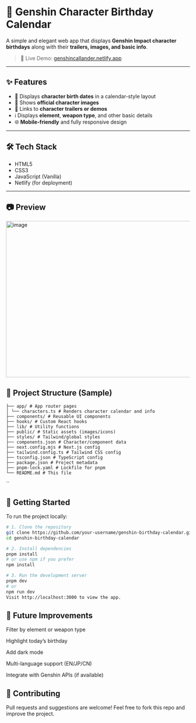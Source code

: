 # 🎂 Genshin Character Birthday Calendar

A simple and elegant web app that displays **Genshin Impact character birthdays** along with their **trailers, images, and basic info**.

> 🔗 Live Demo: [genshincallander.netlify.app](http://genshincallander.netlify.app)

---

## ✨ Features

- 📅 Displays **character birth dates** in a calendar-style layout
- 📸 Shows **official character images**
- 🎥 Links to **character trailers or demos**
- ℹ️ Displays **element**, **weapon type**, and other basic details
- 🌐 **Mobile-friendly** and fully responsive design

---

## 🛠️ Tech Stack

- HTML5
- CSS3
- JavaScript (Vanilla)
- Netlify (for deployment)

---

## 📷 Preview

<img width="1556" height="427" alt="image" src="https://github.com/user-attachments/assets/ff3421ba-1da4-4af6-b85f-ec56e3869109" />



## 📁 Project Structure (Sample)
```
├── app/ # App router pages
│ └── characters.ts # Renders character calendar and info
├── components/ # Reusable UI components
├── hooks/ # Custom React hooks
├── lib/ # Utility functions
├── public/ # Static assets (images/icons)
├── styles/ # Tailwind/global styles
├── components.json # Character/component data
├── next.config.mjs # Next.js config
├── tailwind.config.ts # Tailwind CSS config
├── tsconfig.json # TypeScript config
├── package.json # Project metadata
├── pnpm-lock.yaml # Lockfile for pnpm
└── README.md # This file
```
``
## 🚀 Getting Started

To run the project locally:

```bash
# 1. Clone the repository
git clone https://github.com/your-username/genshin-birthday-calendar.git
cd genshin-birthday-calendar

# 2. Install dependencies
pnpm install
# or use npm if you prefer
npm install

# 3. Run the development server
pnpm dev
# or
npm run dev
Visit http://localhost:3000 to view the app.

```
## 🔧 Future Improvements
 Filter by element or weapon type

 Highlight today’s birthday

 Add dark mode

 Multi-language support (EN/JP/CN)

 Integrate with Genshin APIs (if available)

## 🤝 Contributing
Pull requests and suggestions are welcome! Feel free to fork this repo and improve the project.


